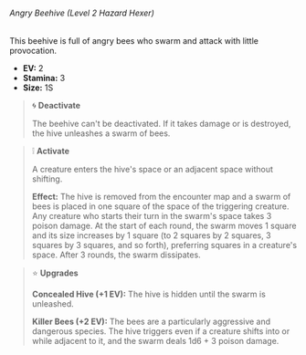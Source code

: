 ###### Angry Beehive (Level 2 Hazard Hexer)

This beehive is full of angry bees who swarm and attack with little provocation.

- **EV:** 2
- **Stamina:** 3
- **Size:** 1S

<!-- -->
> 🌀 **Deactivate**
> 
> The beehive can't be deactivated. If it takes damage or is destroyed, the hive unleashes a swarm of bees.

<!-- -->
> ❕ **Activate**
> 
> A creature enters the hive's space or an adjacent space without shifting.
> 
> **Effect:** The hive is removed from the encounter map and a swarm of bees is placed in one square of the space of the triggering creature. Any creature who starts their turn in the swarm's space takes 3 poison damage. At the start of each round, the swarm moves 1 square and its size increases by 1 square (to 2 squares by 2 squares, 3 squares by 3 squares, and so forth), preferring squares in a creature's space. After 3 rounds, the swarm dissipates.

<!-- -->
> ⭐️ **Upgrades**
> 
> **Concealed Hive (+1 EV):** The hive is hidden until the swarm is unleashed.
> 
> **Killer Bees (+2 EV):** The bees are a particularly aggressive and dangerous species. The hive triggers even if a creature shifts into or while adjacent to it, and the swarm deals 1d6 + 3 poison damage.
